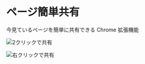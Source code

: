 # ページ簡単共有
今見ているページを簡単に共有できる Chrome 拡張機能

![2クリックで共有](https://user-images.githubusercontent.com/75155258/128626040-bad11ae3-10be-47df-b34f-b49789d5bb7e.png)

![右クリックで共有](https://user-images.githubusercontent.com/75155258/128626042-49df47e5-8628-4939-88ea-448a35ba2d5a.png)

